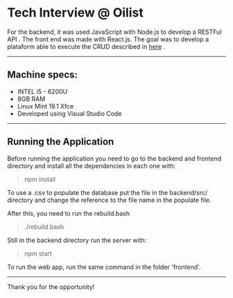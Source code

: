 # Tech Interview @ __Oilist__

For the backend, it was used JavaScript with Node.js to develop a RESTFul API . The front end was made with React.js. The goal was to develop a plataform able to execute the CRUD described in [here](https://github.com/olist/TechStartPro) .

-----

## Machine specs:

- INTEL i5 - 6200U
- 8GB RAM
- Linux Mint 19.1 Xfce
- Developed using Visual Studio Code 

------------------

## Running the Application

Before running the application you need to go to the backend and frontend directory  and install all the dependencies in each one with:
> npm install

To use a .csv to populate the database put the file in the backend/src/ directory and change the reference to the file name in the populate file.

After this, you need to run the rebuild.bash 
> ./rebuild.bash

Still in the backend directory run the server with:
> npm start

To run the web app, run the same command in the folder 'frontend'.

----------------
Thank you for the opportunity!